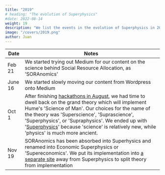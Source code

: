 ```yaml
---
title: "2019"
# heading: "The evolution of Superphysics"
#date: 2022-08-14
weight: 19
description: "We list the events in the evolution of Superphysics in 2019."
image: "/covers/2019.png"
author: Juan
---
```


Date | Notes
--- | ---
Feb 21 | We started trying out Medium for our content on the science behind Social Resource Allocation, as 'SORAnomics'
June 16 | We started slowly moving our content from Wordpress onto Medium
Oct 1 | After finishing [hackathons in August](https://www.pantrypoints.com/news/19-08-30/), we had time to dwell back on the grand theory which will implement Hume's 'Science of Man'. Our choices for the name of the theory was 'Superscience', 'Suprascience', 'Superphysics', or 'Supraphysics'. We ended up with '[Superphysics](https://medium.com/soranomics/presenting-superphysics-a6119d072520)' because 'science' is relatively new, while 'physics' is much more ancient.
Nov 19 | SORAnomics has been absorbed into Superhysics and renamed into Economic Superphysics or 'Supereconomics'. We put its implementation into [a separate site](https://www.pantrypoints.com) away from Superphysics to split theory from implementation
